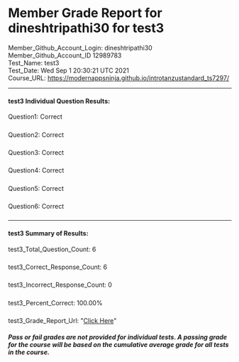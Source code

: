 # Member Grade Report for dineshtripathi30 for test3  
   
Member_Github_Account_Login: dineshtripathi30  
Member_Github_Account_ID 12989783  
Test_Name: test3  
Test_Date: Wed Sep  1 20:30:21 UTC 2021  
Course_URL: https://modernappsninja.github.io/introtanzustandard_ts7297/  
   
---  
#### test3 Individual Question Results:  
Question1: Correct  
#####  
Question2: Correct  
#####  
Question3: Correct  
#####  
Question4: Correct  
#####  
Question5: Correct  
#####  
Question6: Correct  
#####  
---  
#### test3 Summary of Results:  
test3_Total_Question_Count: 6  
#####  
test3_Correct_Response_Count: 6  
#####  
test3_Incorrect_Response_Count: 0  
#####  
test3_Percent_Correct: 100.00%  
#####  
test3_Grade_Report_Url: "[Click Here](https://github.com/modernappsninjas/dineshtripathi30/blob/main/static/userdata/courses/introtanzustandard_ts7297/grade_report.pr321.test3.md)"
##### Pass or fail grades are not provided for individual tests. A passing grade for the course will be based on the cumulative average grade for all tests in the course.  
